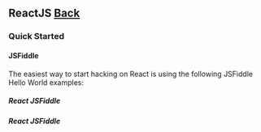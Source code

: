 ## ReactJS [Back](./../JavaScript.md)

### Quick Started

#### JSFiddle

The easiest way to start hacking on React is using the following JSFiddle Hello World examples:

##### **React JSFiddle**

##### **React JSFiddle**
